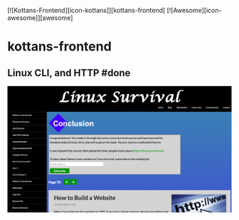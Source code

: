[![Kottans-Frontend][icon-kottans]][kottans-frontend]
[![Awesome][icon-awesome]][awesome]
# kottans-frontend

## Linux CLI, and HTTP #done

![Screenshot_Lesson1](task_linux_cli/linux_survival.png)
